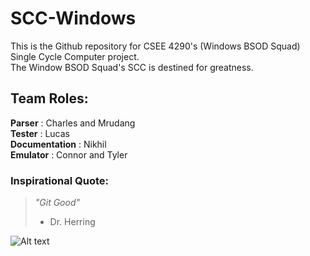 # SCC-Windows
This is the Github repository for CSEE 4290's (Windows BSOD Squad) Single Cycle Computer project.\
The Window BSOD Squad's SCC is destined for greatness.

## Team Roles:
**Parser** : Charles and Mrudang\
**Tester** : Lucas\
**Documentation** : Nikhil\
**Emulator** : Connor and Tyler

### Inspirational Quote:
> *"Git Good"*
> - Dr. Herring

![Alt text](https://brand.uga.edu/wp-content/uploads/GEORGIA-FS-FC-2048x883.png)
